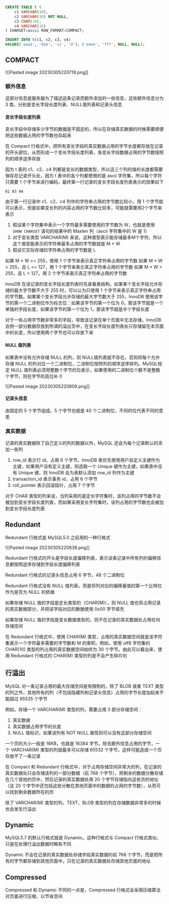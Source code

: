 ```sql
CREATE TABLE t (
    c1 VARCHAR(10),
    c2 VARCHAR(10) NOT NULL,
    c3 CHAR(10),
    c4 VARCHAR(10)
) CHARSET=ascii ROW_FORMAT=COMPACT;

INSERT INTO t(c1, c2, c3, c4)
VALUES('aaaa', 'bbb', 'cc', 'd'), ('eeee', 'fff', NULL, NULL);
```

## COMPACT

![[Pasted image 20230305220719.png]]

### 额外信息

这部分信息是服务器为了描述这条记录而额外添加的一些信息，这些额外信息分为 3 类，分别是变长字段长度列表、NULL值列表和记录头信息

#### 变长字段长度列表

变长字段中存储多少字节的数据是不固定的，所以在存储真实数据的时候需要顺便把这些数据占用的字节数也存起来

在 Compact 行格式中，把所有变长字段的真实数据占用的字节长度都存放在记录的开头部位，从而形成一个变长字段长度列表，各变长字段数据占用的字节数按照列的顺序逆序存放

因为 t 表的 c1、c2、c4 列都是变长的数据类型，所以这三个列的值的长度都需要保存在记录开头处，因为 t 表中的各个列都使用的是 ascii 字符集，所以每个字符只需要 1 个字节来进行编码，最终第一行记录的变长字段长度列表表示的效果如下

`01 03 04`

由于第一行记录中 c1、c2、c4 列中的字符串占用的字节数比较小，用 1 个字节就可以表示，但是如果变长列的内容占用的字节数比较多，可能就需要用2个字节来表示

1. 假设某个字符集中表示一个字符最多需要使用的字节数为 W，也就是使用 `SHOW CHARSET` 语句的结果中的 Maxlen 列（ascii 字符集中的 W 是 1）
2. 对于变长类型 VARCHAR(M) 来说，这种类型表示能存储最多M个字符，所以这个类型能表示的字符串最多占用的字节数就是 M × W
3. 假设它实际存储的字符串占用的字节数是 L

如果 M × W <= 255，使用 1 个字节来表示真正字符串占用的字节数
如果 M × W > 255，且 L <= 127，用 1 个字节来表示真正字符串占用的字节数
如果 M × W > 255，且 L > 127，用 2 个字节来表示真正字符串占用的字节数

InnoDB 在读记录的变长字段长度列表时先查看表结构，如果某个变长字段允许存储的最大字节数不大于 255 时，可以认为只使用 1 个字节来表示真正字符串占用的字节数。如果某个变长字段允许存储的最大字节数大于 255，InnoDB 使用该字节的第一个二进制位作为标志位：如果该字节的第一个位为 0，那该字节就是一个单独的字段长度，如果该字节的第一个位为 1，那该字节就是半个字段长度

对于一些占用字节数非常多的字段，导致该记录在单个页面中无法存储，InnoDB 会把一部分数据存放到所谓的溢出页中，在变长字段长度列表处只存储留在本页面中的长度，所以使用两个字节也可以存放下来

#### NULL 值列表

如果表中没有允许存储 NULL 的列，则 NULL值列表就不存在。否则将每个允许存储 NULL 的列对应一个二进制位，二进制位按照列的顺序逆序排列。MySQL规定 NULL 值列表必须用整数个字节的位表示，如果使用的二进制位个数不是整数个字节，则在字节的高位补 0

![[Pasted image 20230305220809.png]]

#### 记录头信息

由固定的 5 个字节组成。5 个字节也就是 40 个二进制位，不同的位代表不同的意思

### 真实数据

记录的真实数据除了自己定义的列的数据以外，MySQL 还会为每个记录默认的添加一些列

1. row_id 表示行 id，占用 6 个字节。InnoDB 表优先使用用户自定义主键作为主键，如果用户没有定义主键，则选取一个 Unique 键作为主键，如果表中没有 Unique 键，则 InnoDB 会为表默认添加 row_id 列作为主键
2. transaction_id 表示事务 id，占用 6 个字节
3. roll_pointer 表示回滚指针，占用 7 个字节

对于 CHAR 类型的列来说，当列采用的是定长字符集时，该列占用的字节数不会被加到变长字段长度列表，而如果采用变长字符集时，该列占用的字节数也会被加到变长字段长度列表

## Redundant

Redundant 行格式是 MySQL5.0 之前用的一种行格式

![[Pasted image 20230305220836.png]]

Redundant 行格式的开头是字段长度偏移列表，表示该条记录中所有列的偏移信息都按照逆序存储到字段长度偏移列表

Redundant 行格式的记录头信息占用 6 字节，48 个二进制位

Redundant 行格式没有 NULL 值列表，而是将列对应的偏移量值的第一个比特位作为是否为 NULL 的依据

如果存储 NULL 值的字段是定长类型的（CHAR(M)），则 NULL 值也将占用记录的真实数据部分，并把该字段对应的数据使用 0x00 字节填充

如果存储 NULL 值的字段是变长数据类型的，则不在记录的真实数据处占用任何存储空间

在 Redundant 行格式中，使用 CHAR(M) 类型，占用的真实数据空间就是该字符集表示一个字符最多需要的字节数和 M 的乘积。例如，使用 utf8 字符集的 CHAR(10) 类型的列占用的真实数据空间始终为 30 个字节。由此可以看出来，使用 Redundant 行格式的 CHAR(M) 类型的列是不会产生碎片的

## 行溢出

MySQL 对一条记录占用的最大存储空间是有限制的，除了 BLOB 或者 TEXT 类型的列之外，其他所有的列（不包括隐藏列和记录头信息）占用的字节长度加起来不能超过 65535 个字节

例如，存储一个 VARCHAR(M) 类型的列，需要占用 3 部分存储空间：

1. 真实数据
2. 真实数据占用字节的长度
3. NULL 值标识，如果该列有 NOT NULL 属性则可以没有这部分存储空间

一个页的大小一般是 16KB，也就是 16384 字节。除去额外信息占用的字节，一个 VARCHAR(M) 类型的列就最多可以存储 65532 个字节，这样可能造成一个页存放不了一条记录

在 Compact 和 Redundant 行格式中，对于占用存储空间非常大的列，在记录的真实数据处只会存储该列的一部分数据（前 768 个字节），把剩余的数据分散存储在几个其他的页中，然后记录的真实数据处用 20 个字节存储指向这些页的地址（这 20 个字节中还包括这些分散在其他页面中的数据的占用的字节数），从而可以找到剩余数据所在的页

除了 VARCHAR(M) 类型的列，TEXT、BLOB 类型的列在存储数据非常多的时候也会发生行溢出

## Dynamic

MySQL5.7 的默认行格式就是 Dynamic。这种行格式与 Compact 行格式类似，只是在处理行溢出数据时略有不同

Dynamic 不会在记录的真实数据处存储字段真实数据的前 768 个字节，而是把所有的字节都存储到其他页面中，只在记录的真实数据处存储其他页面的地址

## Compressed

Compressed 和 Dynamic 不同的一点是，Compressed 行格式会采用压缩算法对页面进行压缩，以节省空间